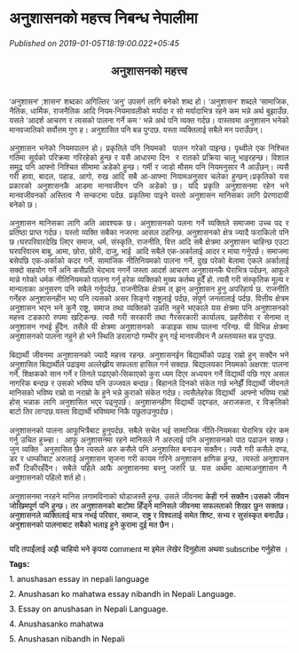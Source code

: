 # अनुशासनको महत्त्व निबन्ध नेपालीमा

*Published on 2019-01-05T18:19:00.022+05:45*


<h2 style="text-align: center;">
<span style="color: #2c2b2b; font-family: "arial";">अनुशासनको महत्त्व</span></h2>
<br />


<div style="color: #2c2b2b; font-family: arial; text-align: justify;">
'अनुशासन' ;शासन' शब्दका अगिल्तिर 'अनु' उपसर्ग लागि बनेको शब्द हो। 'अनुशासन' शब्दले 'सामाजिक, नैतिक, धार्मिक, राजनैतिक आदि नियम-नियमावलीको मर्यादा र सो मर्यादाभित्र रहने कम भन्ने अर्थ बुझाउँछ. यसले 'आदर्श आचरण र त्यसको पालना गर्ने कम ' भन्ने अर्थ पनि व्यक्त गर्दछ। वास्तवमा अनुशासन भनेको मानवजातिको सर्वोत्तम गुण ह। अनुशासित पनि बन्न पुग्दछ. यस्ता व्यक्तिलाई सबैले मन पराउँछन्।</div>
<div style="color: #2c2b2b; font-family: arial; text-align: justify;">
<br /></div>
<div style="color: #2c2b2b; font-family: arial; text-align: justify;">
अनुशासन भनेको नियमपालन हो। प्रकृतिले पनि नियमको  पालन गरेको पाइन्छ। पृथ्वीले एक निश्चित गतिमा सूर्यको परिक्रमा गरिरहेको हुन्छ र यसै आधारमा दिन  र रातको प्रक्रिया चालू भाइरहन्छ। विशाल समुद्र पनि आफ्नो निश्चित सीमामा अडेको हुन्छ। गर्मी र जाडो मौसम पनि नियमनुसार नै आउँछन्। त्यसै गरी हावा, बादल, पहाड, आगो, रुख आदि सबै आ-आफ्ना नियामअनुसार चलेका हुन्छन्।प्रकृतिको यस प्रकारको अनुशासनकै आडमा मानवजीवन पनि अडेको छ। यदि प्रकृति अनुशासनमा रहेन भने मानवजीवनको अस्तित्व नै सन्कटमा पर्दछ. प्रकृतिमा पाइने यस्तो अनुशासन मानिसका लागि प्रेरणादायी बनेको छ।</div>
<div style="color: #2c2b2b; font-family: arial; text-align: justify;">
<br /></div>
<div style="text-align: justify;"><span style="color: #2c2b2b; font-family: arial;">
अनुशासन मानिसका लागि अति आवश्यक छ। अनुशासनको पलना गर्ने व्यक्तिले समाजमा उच्च पद र प्रतिष्ठा प्राप्त गर्दछ। यस्तो व्यक्ति सबैका नजरमा आसल ठहरिन्छ. अनुशासनको क्षेत्र ज्यादै फराकिलो पनि छ।घरपरिवारदेखि लिएर समाज, धर्म, संस्कृति, राजनीति, वित्त आदि सबै क्षेत्रमा अनुशासन चाहिन्छ एउटा घरपरिवारम बाबु, आमा, छोरा, छोरी, दाजु, भाई  आदि सबैले एक-अर्कालाई आदर र माया गर्नुपर्छ। समाजमा बसेपछि एक-अर्काको कदर गर्ने, सामाजिक नीतिनियमको पालना गर्ने, दुख परेको बेलामा एकले अर्कालाई सक्दो सहयोग गर्ने अनि कसैप्रति भेदभाव नगर्ने जस्ता आदर्श आचरण अनुशासनकै घेराभित्र पर्दछन्. आफूले मान्ने गरेको धर्मक नीतिनियमको पालना गर्नू हरेक व्यक्तिको मुख्य कर्तब्य हुदैँ हो. त्यसै गरी संस्कृतिक मूल्य र मान्यताका अनुसरण पनि सबैले गर्नुपर्दछ. राजनीतिक क्षेत्रम त् झन् अनुशासन हुनु अपरिहार्य छ. राजनीति गर्नेहरु अनुशासनहीन भए पनि त्यसको असर सिङ्गो राष्ट्रलाई पर्दछ, संपुर्ण जनतालाई पर्दछ. वित्तीय क्षेत्रम अनुशासन भएन भने कुनै राष्ट्र, समाज तथा व्यक्तिको उन्नति नहुने भएकाले यस क्षेत्रमा पनि अनुशासनको महत्त्व टडकारो रुपमा खट्किन्छ. त्यसै गरी सरकारी तथा गैरसरकारी कार्यालय, प्रहरीसेवा र सेनामा त् अनुशासन नभई हुँदैन. तसैले यी क्षेत्रमा अनुशासनको  कडाइक साथ पालना गरिन्छ. यी विभिन्न क्षेत्रमा अनुशासनको पालना नहुने हो भने स्थिति डरलाग्दो गम्भीर हुन् गई मानवजीवन नै अस्तव्यस्त बन्न पुग्दछ.</span><br />
<br /><span style="color: #2c2b2b; font-family: arial;">
बिद्यार्थी जीवनमा अनुशासनको ज्यादै महत्त्व रहन्छ. अनुशासनईन बिद्यार्थीको पढाइ राम्रो हुन् सक्दैन भने अनुशासित बिद्यार्थीले पढाइमा अल्लेख्नीय सफलता हासिल गर्न सक्दछ. बिद्यालयका नियमको अक्षरश: पालना गर्ने, शिक्षकको सान गर्ने र तिनले पढाएको-सिकाएको कुरा ध्यम दिएर अध्ययन गर्ने विद्यार्थी पछि गएर असल नागरिक बन्दछ र उसको भविष्य पनि उज्जवल बन्दछ। बिहानले दिनको संकेत गर्छ भनेझैँ विद्यार्थी जीवनले मानिसको भविष्य राम्रो वा नराम्रो के हुने भन्ने कुराको संकेत गर्दछ। त्यसैलेहरेक विद्यार्थी  आफ्नो भविष्य राम्रो होस् भन्नाक लागि अनुशासित भएर पढ्नुपर्छ। अनुशासनहीण विद्यार्थी उद्दण्डत, अराजकता, र विक्र्तिको बाटो तिर लाग्दछ.यस्ता विद्यार्थी भविष्यमा निकै पछुताउनुपर्दछ।</span><br />
<br /><span style="color: #2c2b2b; font-family: arial;">
अनुशासनको पालना आफूभित्रैबाट हुनुपर्दछ. सबैले सचेत भई सामाजिक नीति-नियमका घेराभित्र रहेर कम गर्नु उचित हुच्न्हा।  आफू अनुशासनमा रहने मानिसले नै अरुलाई पनि अनुशासनको पाठ पढाउन सक्छ। जुन व्यक्ति  अनुसासित छैन त्यसले अरु कसैले पनि अनुशासित बनाउन सक्तैन। त्यसै गरी कसैले दण्ड, डर र धाम्कीबाट अरुलाई अनुशासन सृजना गरी कायम गरिने अनुशासन क्षणिक हुन्छ,  त्यस्तो अनुशासन सधैँ टिकीरहँदैन। सबैले पहिले आफै अनुशासनमा बस्नु जरुरि छ. यस अर्थमा आत्माअनुशासन नै  अनुशासनको पहिलो शर्त हो।</span><br />
<br /><span style="color: #2c2b2b; font-family: arial;">
अनुशासनमा नरहने मानिस लगामविनाको घोडाजस्तै हुन्छ. उसले जीवनमा </span><span style="color: black; font-family: arial;">केही गर्न सक्तैन।उसको जीवन जोखिमपूर्ण पनि हुन्छ। तर अनुशासनको बाटोमा हिँड्ने मानिसले जीवनमा सफलताको शिखर छुन सक्तछ।अनुशासनले व्यक्तिलाई मात्र नभई परिवार, समाज, राष्ट्र र विश्वलाई समेत शिष्ट, सभ्य र सुसंस्कृत बनाउँछ। अनुशासनको पालनाबाट सबैको भलाइ हुने कुरामा दुई मत छैन।</span><br />
<br />
<div style="background-color: white; border: 0px none; color: #2c2b2b; font-family: arial; margin-top: 10px; padding: 0px;">
<span style="color: black;"><span style="font-family: "times new roman"; text-align: start;">यदि <span face=""helvetica neue" , "arial" , "helvetica" , sans-serif" style="text-align: left;">तपाईंलाई</span> अझै चाहियो भने कृपया comment मा इमेल लेखेर दिनुहोला अथवा subscribe गर्नुहोस ।</span></span></div><div style="background-color: white; border: 0px none; color: #2c2b2b; font-family: arial; margin-top: 10px; padding: 0px;"><span style="color: black;"><span style="font-family: "times new roman"; text-align: start;"><b>Tags:</b></span></span></div><div style="background-color: white; border: 0px none; margin-top: 10px; padding: 0px;"><span style="color: black;"><span style="font-family: "times new roman"; text-align: start;">1. anushasan essay in nepali language</span></span></div><div style="background-color: white; border: 0px none; margin-top: 10px; padding: 0px;"><span style="color: black;"><span style="font-family: "times new roman"; text-align: start;">2. Anushasan ko mahatwa essay nibandh in Nepali Language.</span></span></div><div style="background-color: white; border: 0px none; margin-top: 10px; padding: 0px;"><span style="color: black;"><span style="font-family: "times new roman"; text-align: start;">3. Essay on anushasan in Nepali Language.</span></span></div><div style="background-color: white; border: 0px none; margin-top: 10px; padding: 0px;"><span style="color: black;"><span style="font-family: "times new roman"; text-align: start;">4. Anushasanko mahatwa</span></span></div><div style="background-color: white; border: 0px none; margin-top: 10px; padding: 0px;"><span style="color: black;"><span style="font-family: "times new roman"; text-align: start;">5. Anushasan nibandh in Nepali</span></span></div>
</div>
